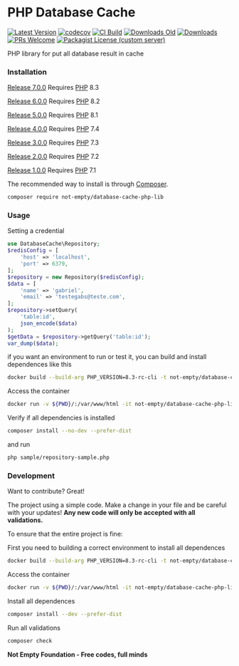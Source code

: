 # PHP Database Cache

[![Latest Version](https://img.shields.io/github/v/release/not-empty/database-cache-php-lib.svg?style=flat-square)](https://github.com/not-empty/database-cache-php-lib/releases)
[![codecov](https://codecov.io/gh/not-empty/database-cache-php-lib/graph/badge.svg?token=AEMV163UW6)](https://codecov.io/gh/not-empty/database-cache-php-lib)
[![CI Build](https://img.shields.io/github/actions/workflow/status/not-empty/database-cache-php-lib/php.yml)](https://github.com/not-empty/database-cache-php-lib/actions/workflows/php.yml)
[![Downloads Old](https://img.shields.io/packagist/dt/kiwfy/database-cache-php?logo=old&label=downloads%20legacy)](https://packagist.org/packages/kiwfy/database-cache-php)
[![Downloads](https://img.shields.io/packagist/dt/not-empty/database-cache-php-lib?logo=old&label=downloads)](https://packagist.org/packages/not-empty/database-cache-php-lib)
[![PRs Welcome](https://img.shields.io/badge/PRs-welcome-brightgreen.svg?style=flat-square)](http://makeapullrequest.com)
[![Packagist License (custom server)](https://img.shields.io/packagist/l/not-empty/database-cache-php-lib)](https://github.com/not-empty/database-cache-php-lib/blob/master/LICENSE)

PHP library for put all database result in cache

### Installation

[Release 7.0.0](https://github.com/not-empty/database-cache-php-lib/releases/tag/7.0.0) Requires [PHP](https://php.net) 8.3

[Release 6.0.0](https://github.com/not-empty/database-cache-php-lib/releases/tag/6.0.0) Requires [PHP](https://php.net) 8.2

[Release 5.0.0](https://github.com/not-empty/database-cache-php-lib/releases/tag/5.0.0) Requires [PHP](https://php.net) 8.1

[Release 4.0.0](https://github.com/not-empty/database-cache-php-lib/releases/tag/4.0.0) Requires [PHP](https://php.net) 7.4

[Release 3.0.0](https://github.com/not-empty/database-cache-php-lib/releases/tag/3.0.0) Requires [PHP](https://php.net) 7.3

[Release 2.0.0](https://github.com/not-empty/database-cache-php-lib/releases/tag/2.0.0) Requires [PHP](https://php.net) 7.2

[Release 1.0.0](https://github.com/not-empty/database-cache-php-lib/releases/tag/1.0.0) Requires [PHP](https://php.net) 7.1

The recommended way to install is through [Composer](https://getcomposer.org/).

```sh
composer require not-empty/database-cache-php-lib
```

### Usage

Setting a credential

```php
use DatabaseCache\Repository;
$redisConfig = [
    'host' => 'localhost',
    'port' => 6379,
];
$repository = new Repository($redisConfig);
$data = [
    'name' => 'gabriel',
    'email' => 'testegabs@teste.com',
];
$repository->setQuery(
    'table:id',
    json_encode($data)
);
$getData = $repository->getQuery('table:id');
var_dump($data);
```

if you want an environment to run or test it, you can build and install dependences like this

```sh
docker build --build-arg PHP_VERSION=8.3-rc-cli -t not-empty/database-cache-php-lib:php83 -f contrib/Dockerfile .
```

Access the container
```sh
docker run -v ${PWD}/:/var/www/html -it not-empty/database-cache-php-lib:php83 bash
```

Verify if all dependencies is installed
```sh
composer install --no-dev --prefer-dist
```

and run
```sh
php sample/repository-sample.php
```

### Development

Want to contribute? Great!

The project using a simple code.
Make a change in your file and be careful with your updates!
**Any new code will only be accepted with all validations.**

To ensure that the entire project is fine:

First you need to building a correct environment to install all dependences

```sh
docker build --build-arg PHP_VERSION=8.3-rc-cli -t not-empty/database-cache-php-lib:php83 -f contrib/Dockerfile .
```

Access the container
```sh
docker run -v ${PWD}/:/var/www/html -it not-empty/database-cache-php-lib:php83 bash
```

Install all dependences
```sh
composer install --dev --prefer-dist
```

Run all validations
```sh
composer check
```

**Not Empty Foundation - Free codes, full minds**
